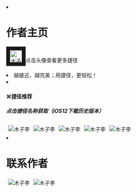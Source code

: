 
<html>
<head>
   <meta charset="utf-8" />   
<style>
 .thumbnail
{
	float:left;
	width:auto;
	height:auto;
	margin:5px;
}

</style>
</head>

  <li class="list-group-item"><h1>作者主页</h1><p>
<a href="https://jiejinghe.com/users/6563404841">
<img  border="10" src="https://i.loli.net/2019/06/27/5d14b5b33217297297.jpeg" alt="木子李" width="32" height="32"></a>点击头像查看更多捷径</p></li>
  <li class="list-group-item">越接近，越完美；用捷径，更轻松！</li>
   <li class="list-group-item">
<h4>⌘捷径推荐</h4><h5>点击捷径名称获取（iOS12下载历史版本）</h5></li>
<p>
<a href="https://jiejinghe.com/shortcuts/7076318015">
<img  class="thumbnail"  src="https://i.loli.net/2019/07/07/5d212a55807ef43904.png" alt="木子李" width="300" height="auto"></a></p>
<p>
<a href="https://www.icloud.com/shortcuts/19b4d6a90dfd40b3b963546cf67b77fe">
<img  class="thumbnail"  src="https://i.loli.net/2019/07/07/5d212a8c82cc029497.png" alt="木子李" width="300" height="auto"></a></p>
<p>
<a href="https://jiejinghe.com/shortcuts/3251736150">
<img  class="thumbnail"  src="https://i.loli.net/2019/07/06/5d202bb965e0330944.png" alt="木子李" width="300" height="auto"></a></p>
<p>
<a href="https://jiejinghe.com/shortcuts/3548598087">
<img  class="thumbnail"  src="https://i.loli.net/2019/07/06/5d20309c6a95a72537.png" alt="木子李" width="300" height="auto"></a></p>
<p>
<a href="https://www.icloud.com/shortcuts/6fcb210155b047b8a609f0e87db7a6a8">
<img  class="thumbnail"  src="https://i.loli.net/2019/07/06/5d202c774100c14856.png" alt="木子李" width="300" height="auto"></a></p>
<p>
 
<div style="clear:both"> <li class="list-group-item"><h1>联系作者</h1>

<p>
<a href="mailto: 56794501@qq.com">
<img  class="thumbnail 1"  src="https://i.loli.net/2019/07/06/5d2071f9c95c226961.jpeg" alt="木子李" width="50" height="auto"></a></p>
<p>
<a href="https://weibo.com/u/5090561214">
<img  class="thumbnail 1"  src="https://i.loli.net/2019/07/07/5d21278c9f33e85383.jpeg" alt="木子李" width="50" height="auto"></a></p>
